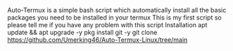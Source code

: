 Auto-Termux is a simple bash script which automatically 
install all the basic packages you need to be installed in your termux 
This is my first script so please tell me 
if you have any problem with this script 
Installation 
apt update && apt upgrade -y
pkg install git -y
git clone https://github.com/Umerking46/Auto-Termux-Linux/tree/main
